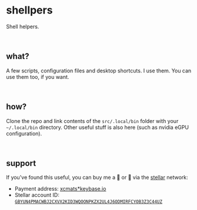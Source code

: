 # shellpers

Shell helpers.

<br />




## what?

A few scripts, configuration files and desktop shortcuts.
I use them. You can use them too, if you want.

<br />




## how?

Clone the repo and link contents of the `src/.local/bin` folder
with your `~/.local/bin` directory. Other useful stuff is also here
(such as nvidia eGPU configuration).

<br />




## support

If you've found this useful, you can buy me a 🍺️ or 🍕️ via the [stellar][stellar] network:

* Payment address: [xcmats*keybase.io][xcmatspayment]
* Stellar account ID: [`GBYUN4PMACWBJ2CXVX2KID3WQOONPKZX2UL4J6ODMIRFCYOB3Z3C44UZ`][addressproof]





[stellar]: https://learn.stellar.org
[xcmatspayment]: https://keybase.io/xcmats
[addressproof]: https://keybase.io/xcmats/sigchain#d0999a36b501c4818c15cf813f5a53da5bfe437875d92262be8d285bbb67614e22
